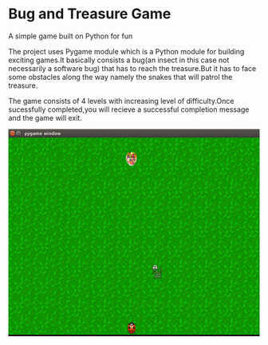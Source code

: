 # Bug and Treasure Game
A simple game built on Python for fun

The project uses Pygame module which is a Python module for building exciting games.It basically consists a 
bug(an insect in this case not necessarily a software bug) that has to reach the treasure.But it has to face 
some obstacles along the way namely the snakes that will patrol the treasure.

The game consists of 4 levels with increasing level of difficulty.Once sucessfully completed,you will recieve a 
successful completion message and the game will exit.

![Alt text](https://github.com/Souvikray/Bug-and-Treasure-Game/blob/master/Screenshot%201.png?raw=true "Screen Shot 1")
